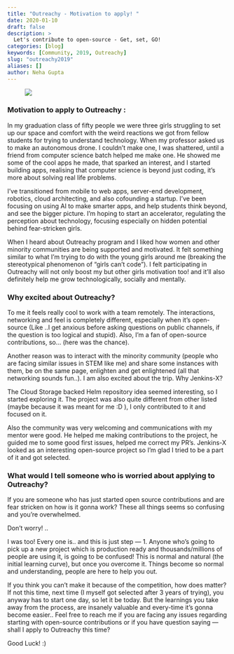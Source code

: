 ```yaml
---
title: "Outreachy - Motivation to apply! "
date: 2020-01-10
draft: false
description: >
  Let's contribute to open-source - Get, set, GO!
categories: [blog]
keywords: [Community, 2019, Outreachy]
slug: "outreachy2019"
aliases: []
author: Neha Gupta
---
```

<figure>
<img src="/images/community/events/outreachy.png"/>
</figure>

### Motivation to apply to Outreachy :
In my graduation class of fifty people we were three girls struggling to set up our space and comfort with the weird reactions we got from fellow students for trying to understand technology.
When my professor asked us to make an autonomous drone. I couldn’t make one, I was shattered, until a friend from computer science batch helped me make one. He showed me some of the cool apps he made, that sparked an interest, and I started building apps, realising that computer science is beyond just coding, it’s more about solving real life problems.

I’ve transitioned from mobile to web apps, server-end development, robotics, cloud architecting, and also cofounding a startup. I’ve been focusing on using AI to make smarter apps, and help students think beyond, and see the bigger picture. I’m hoping to start an accelerator, regulating the perception about technology, focusing especially on hidden potential behind fear-stricken girls.

When I heard about Outreachy program and I liked how women and other minority communities are being supported and motivated. It felt something similar to what I’m trying to do with the young girls around me (breaking the stereotypical phenomenon of “girls can’t code”). I felt participating in Outreachy will not only boost my but other girls motivation too! and it’ll also definitely help me grow technologically, socially and mentally.

### Why excited about Outreachy?
To me it feels really cool to work with a team remotely. The interactions, networking and feel is completely different, especially when it’s open-source (Like ..I get anxious before asking questions on public channels, if the question is too logical and stupid). Also, I’m a fan of open-source contributions, so… (here was the chance).

Another reason was to interact with the minority community (people who are facing similar issues in STEM like me) and share some instances with them, be on the same page, enlighten and get enlightened (all that networking sounds fun..). I am also excited about the trip.
Why Jenkins-X?

The Cloud Storage backed Helm repository idea seemed interesting, so I started exploring it. The project was also quite different from other listed (maybe because it was meant for me :D ), I only contributed to it and focused on it.

Also the community was very welcoming and communications with my mentor were good. He helped me making contributions to the project, he guided me to some good first issues, helped me correct my PR’s. Jenkins-X looked as an interesting open-source project so I’m glad I tried to be a part of it and got selected.

### What would I tell someone who is worried about applying to Outreachy?
If you are someone who has just started open source contributions and are fear stricken on how is it gonna work? These all things seems so confusing and you’re overwhelmed.

Don’t worry! ..

I was too! Every one is.. and this is just step — 1. Anyone who’s going to pick up a new project which is production ready and thousands/millions of people are using it, is going to be confused! This is normal and natural (the initial learning curve), but once you overcome it. Things become so normal and understanding, people are here to help you out.

If you think you can’t make it because of the competition, how does matter? If not this time, next time (I myself got selected after 3 years of trying), you anyway has to start one day, so let it be today. But the learnings you take away from the process, are insanely valuable and every-time it’s gonna become easier..
Feel free to reach me if you are facing any issues regarding starting with open-source contributions or if you have question saying — shall I apply to Outreachy this time?

Good Luck! :)